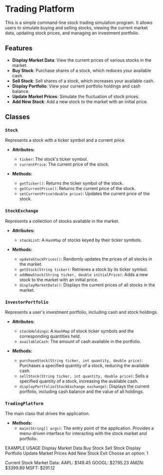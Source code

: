 # Trading Platform

This is a simple command-line stock trading simulation program. It allows users to simulate buying and selling stocks, viewing the current market data, updating stock prices, and managing an investment portfolio.

## Features

- **Display Market Data**: View the current prices of various stocks in the market.
- **Buy Stock**: Purchase shares of a stock, which reduces your available cash.
- **Sell Stock**: Sell shares of a stock, which increases your available cash.
- **Display Portfolio**: View your current portfolio holdings and cash balance.
- **Update Market Prices**: Simulate the fluctuation of stock prices.
- **Add New Stock**: Add a new stock to the market with an initial price.

## Classes

### `Stock`
Represents a stock with a ticker symbol and a current price.

- **Attributes:**
  - `ticker`: The stock's ticker symbol.
  - `currentPrice`: The current price of the stock.

- **Methods:**
  - `getTicker()`: Returns the ticker symbol of the stock.
  - `getCurrentPrice()`: Returns the current price of the stock.
  - `setCurrentPrice(double price)`: Updates the current price of the stock.

### `StockExchange`
Represents a collection of stocks available in the market.

- **Attributes:**
  - `stockList`: A `HashMap` of stocks keyed by their ticker symbols.

- **Methods:**
  - `updateStockPrices()`: Randomly updates the prices of all stocks in the market.
  - `getStock(String ticker)`: Retrieves a stock by its ticker symbol.
  - `addNewStock(String ticker, double initialPrice)`: Adds a new stock to the market with an initial price.
  - `displayMarketData()`: Displays the current prices of all stocks in the market.

### `InvestorPortfolio`
Represents a user's investment portfolio, including cash and stock holdings.

- **Attributes:**
  - `stockHoldings`: A `HashMap` of stock ticker symbols and the corresponding quantities held.
  - `availableCash`: The amount of cash available in the portfolio.

- **Methods:**
  - `purchaseStock(String ticker, int quantity, double price)`: Purchases a specified quantity of a stock, reducing the available cash.
  - `sellStock(String ticker, int quantity, double price)`: Sells a specified quantity of a stock, increasing the available cash.
  - `displayPortfolio(StockExchange exchange)`: Displays the current portfolio, including cash balance and the value of all holdings.

### `TradingPlatform`
The main class that drives the application.

- **Methods:**
  - `main(String[] args)`: The entry point of the application. Provides a menu-driven interface for interacting with the stock market and portfolio.

EXAMPLE USAGE
Display Market Data
Buy Stock
Sell Stock
Display Portfolio
Update Market Prices
Add New Stock
Exit Choose an option: 1

Current Stock Market Data: 
AAPL: $149.45 
GOOGL: $2795.23 
AMZN: $3399.89 
MSFT: $291.12
